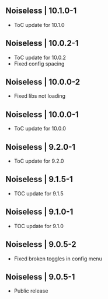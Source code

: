 Noiseless | 10.1.0-1
--------------------
- ToC update for 10.1.0

Noiseless | 10.0.2-1
--------------------
- ToC update for 10.0.2
- Fixed config spacing

Noiseless | 10.0.0-2
--------------------
- Fixed libs not loading

Noiseless | 10.0.0-1
--------------------
- ToC update for 10.0.0

Noiseless | 9.2.0-1
-------------------
- ToC update for 9.2.0

Noiseless | 9.1.5-1
-------------------
- TOC update for 9.1.5

Noiseless | 9.1.0-1
-------------------
- TOC update for 9.1.0

Noiseless | 9.0.5-2
-------------------
- Fixed broken toggles in config menu

Noiseless | 9.0.5-1
-------------------
- Public release